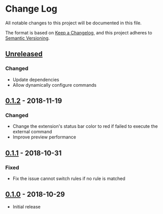 # Change Log
All notable changes to this project will be documented in this file.

The format is based on [Keep a Changelog](https://keepachangelog.com/en/1.0.0/),
and this project adheres to [Semantic Versioning](https://semver.org/spec/v2.0.0.html).

## [Unreleased]
### Changed
- Update dependencies
- Allow dynamically configure commands

## [0.1.2] - 2018-11-19
### Changed
- Change the extension's status bar color to red if failed to execute the external command
- Improve preview performance

## [0.1.1] - 2018-10-31
### Fixed
- Fix the issue cannot switch rules if no rule is matched

## [0.1.0] - 2018-10-29
- Initial release

[Unreleased]: https://github.com/eugnma/vscode-customizable-preview/compare/v0.1.2...HEAD
[0.1.2]: https://github.com/eugnma/vscode-customizable-preview/compare/v0.1.1...v0.1.2
[0.1.1]: https://github.com/eugnma/vscode-customizable-preview/compare/v0.1.0...v0.1.1
[0.1.0]: https://github.com/eugnma/vscode-customizable-preview/compare/cd56fe3...v0.1.0